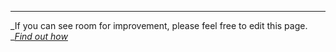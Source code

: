 
---

_If you can see room for improvement, please feel free to edit this page. _[_Find out how_](/contributing-to-this-handbook.md)

